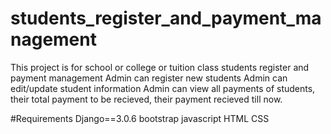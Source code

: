 # students_register_and_payment_management
This project is for school or college or tuition class students register and payment management
Admin can register new students
Admin can edit/update student information
Admin can view all payments of students, their total payment to be recieved, their payment recieved till now.

#Requirements
Django==3.0.6
bootstrap
javascript
HTML
CSS
